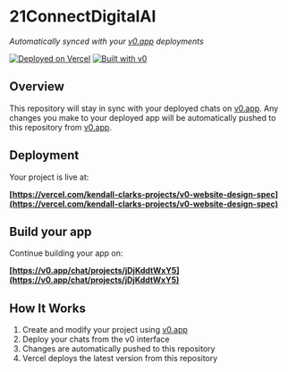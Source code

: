 # 21ConnectDigitalAI

*Automatically synced with your [v0.app](https://v0.app) deployments*

[![Deployed on Vercel](https://img.shields.io/badge/Deployed%20on-Vercel-black?style=for-the-badge&logo=vercel)](https://vercel.com/kendall-clarks-projects/v0-website-design-spec)
[![Built with v0](https://img.shields.io/badge/Built%20with-v0.app-black?style=for-the-badge)](https://v0.app/chat/projects/jDjKddtWxY5)

## Overview

This repository will stay in sync with your deployed chats on [v0.app](https://v0.app).
Any changes you make to your deployed app will be automatically pushed to this repository from [v0.app](https://v0.app).

## Deployment

Your project is live at:

**[https://vercel.com/kendall-clarks-projects/v0-website-design-spec](https://vercel.com/kendall-clarks-projects/v0-website-design-spec)**

## Build your app

Continue building your app on:

**[https://v0.app/chat/projects/jDjKddtWxY5](https://v0.app/chat/projects/jDjKddtWxY5)**

## How It Works

1. Create and modify your project using [v0.app](https://v0.app)
2. Deploy your chats from the v0 interface
3. Changes are automatically pushed to this repository
4. Vercel deploys the latest version from this repository